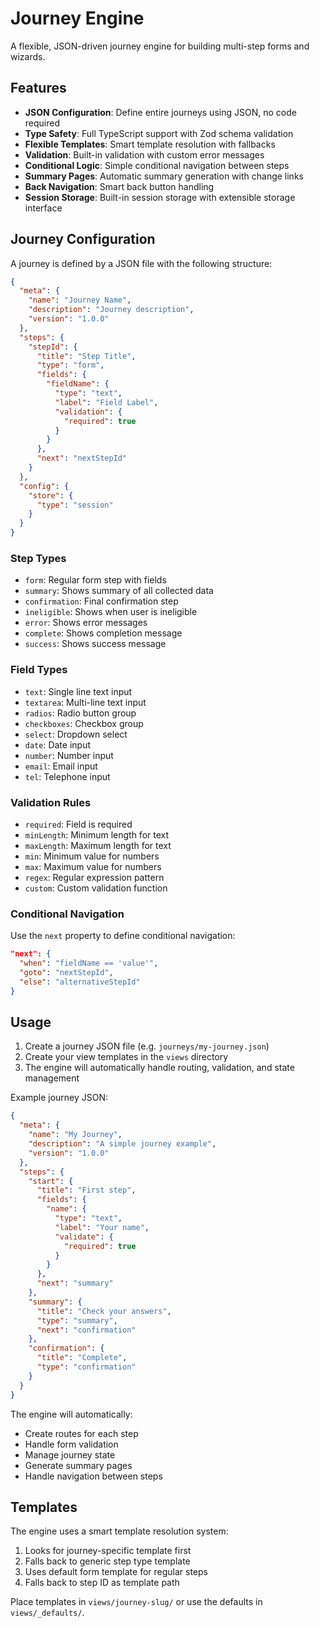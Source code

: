 # Journey Engine

A flexible, JSON-driven journey engine for building multi-step forms and wizards.

## Features

- **JSON Configuration**: Define entire journeys using JSON, no code required
- **Type Safety**: Full TypeScript support with Zod schema validation
- **Flexible Templates**: Smart template resolution with fallbacks
- **Validation**: Built-in validation with custom error messages
- **Conditional Logic**: Simple conditional navigation between steps
- **Summary Pages**: Automatic summary generation with change links
- **Back Navigation**: Smart back button handling
- **Session Storage**: Built-in session storage with extensible storage interface

## Journey Configuration

A journey is defined by a JSON file with the following structure:

```json
{
  "meta": {
    "name": "Journey Name",
    "description": "Journey description",
    "version": "1.0.0"
  },
  "steps": {
    "stepId": {
      "title": "Step Title",
      "type": "form",
      "fields": {
        "fieldName": {
          "type": "text",
          "label": "Field Label",
          "validation": {
            "required": true
          }
        }
      },
      "next": "nextStepId"
    }
  },
  "config": {
    "store": {
      "type": "session"
    }
  }
}
```

### Step Types

- `form`: Regular form step with fields
- `summary`: Shows summary of all collected data
- `confirmation`: Final confirmation step
- `ineligible`: Shows when user is ineligible
- `error`: Shows error messages
- `complete`: Shows completion message
- `success`: Shows success message

### Field Types

- `text`: Single line text input
- `textarea`: Multi-line text input
- `radios`: Radio button group
- `checkboxes`: Checkbox group
- `select`: Dropdown select
- `date`: Date input
- `number`: Number input
- `email`: Email input
- `tel`: Telephone input

### Validation Rules

- `required`: Field is required
- `minLength`: Minimum length for text
- `maxLength`: Maximum length for text
- `min`: Minimum value for numbers
- `max`: Maximum value for numbers
- `regex`: Regular expression pattern
- `custom`: Custom validation function

### Conditional Navigation

Use the `next` property to define conditional navigation:

```json
"next": {
  "when": "fieldName == 'value'",
  "goto": "nextStepId",
  "else": "alternativeStepId"
}
```

## Usage

1. Create a journey JSON file (e.g. `journeys/my-journey.json`)
2. Create your view templates in the `views` directory
3. The engine will automatically handle routing, validation, and state management

Example journey JSON:

```json
{
  "meta": {
    "name": "My Journey",
    "description": "A simple journey example",
    "version": "1.0.0"
  },
  "steps": {
    "start": {
      "title": "First step",
      "fields": {
        "name": {
          "type": "text",
          "label": "Your name",
          "validate": {
            "required": true
          }
        }
      },
      "next": "summary"
    },
    "summary": {
      "title": "Check your answers",
      "type": "summary",
      "next": "confirmation"
    },
    "confirmation": {
      "title": "Complete",
      "type": "confirmation"
    }
  }
}
```

The engine will automatically:

- Create routes for each step
- Handle form validation
- Manage journey state
- Generate summary pages
- Handle navigation between steps

## Templates

The engine uses a smart template resolution system:

1. Looks for journey-specific template first
2. Falls back to generic step type template
3. Uses default form template for regular steps
4. Falls back to step ID as template path

Place templates in `views/journey-slug/` or use the defaults in `views/_defaults/`.
